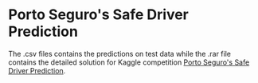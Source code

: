 # Porto Seguro's Safe Driver Prediction
The .csv files contains the predictions on test data while the .rar file contains the detailed solution for Kaggle competition
[Porto Seguro's Safe Driver Prediction](https://www.kaggle.com/c/porto-seguro-safe-driver-prediction).
